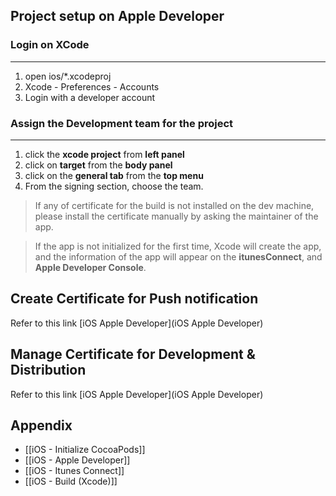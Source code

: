 ## Project setup on Apple Developer

### Login on XCode
---

1. open ios/*.xcodeproj
2. Xcode - Preferences - Accounts
3. Login with a developer account


### Assign the Development team for the project
---

1. click the **xcode project** from **left panel**
2. click on **target** from the **body panel**
3. click on the **general tab** from the **top menu**
4. From the signing section, choose the team. 

> If any of certificate for the build is not installed on the dev machine, please install the certificate manually by asking the maintainer of the app.

> If the app is not initialized for the first time, Xcode will create the app, and the information of the app will appear on the **itunesConnect**, and **Apple Developer Console**. 

## Create Certificate for Push notification

Refer to this link [iOS Apple Developer](iOS Apple Developer)

## Manage Certificate for Development & Distribution 

Refer to this link [iOS Apple Developer](iOS Apple Developer)

## Appendix

* [[iOS - Initialize CocoaPods]]
* [[iOS - Apple Developer]]
* [[iOS - Itunes Connect]]
* [[iOS - Build (Xcode)]]